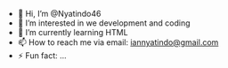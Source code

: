 - 👋 Hi, I’m @Nyatindo46
- 👀 I’m interested in we development and coding
- 🌱 I’m currently learning HTML
- 📫 How to reach me via email: iannyatindo@gmail.com
- ⚡ Fun fact: ...

<!---
Nyatindo46/Nyatindo46 is a ✨ special ✨ repository because its `README.md` (this file) appears on your GitHub profile.
You can click the Preview link to take a look at your changes.
--->
